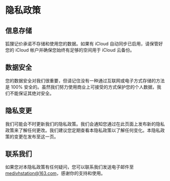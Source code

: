 # 隐私政策

## 信息存储

狐狸记价承诺不存储和使用您的数据。如果有 iCloud 自动同步已启用，请保管好您的 iCloud 帐户并确保您始终有足够的空间用于 iCloud 云备份。

## 数据安全

您的数据安全对我们很重要，但请记住没有一种通过互联网或电子方式存储的方法是 100% 安全的。虽然我们努力使用商业上可接受的方式保护您的个人数据，我们不能保证其绝对安全。

## 隐私变更

我们可能会不时更新我们的隐私政策。我们会通知您通过在此页面上发布新的隐私政策来了解任何更改。我们建议您定期查看本隐私政策以了解任何变化。本隐私政策的变更在发布至这一页。

## 联系我们

如果您对本隐私政策有任何疑问，您可以联系我们发送电子邮件至 medivhstation@163.com，感谢你的支持和使用。